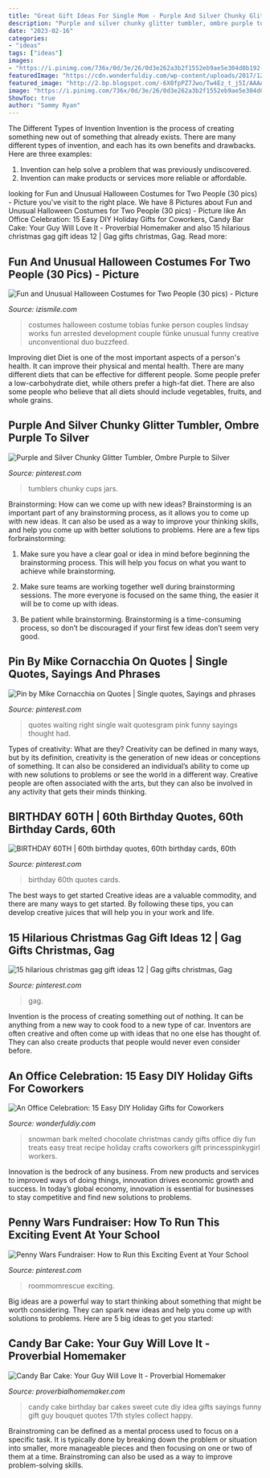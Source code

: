 ```yaml
---
title: "Great Gift Ideas For Single Mom - Purple And Silver Chunky Glitter Tumbler, Ombre Purple To Silver"
description: "Purple and silver chunky glitter tumbler, ombre purple to silver"
date: "2023-02-16"
categories:
- "ideas"
tags: ["ideas"]
images:
- "https://i.pinimg.com/736x/0d/3e/26/0d3e262a3b2f1552eb9ae5e304d0b192--single-ladies-single-life.jpg"
featuredImage: "https://cdn.wonderfuldiy.com/wp-content/uploads/2017/12/Melted-snowman-bark.jpg"
featured_image: "http://2.bp.blogspot.com/-6X0fpPZ7Jwo/Tw4Ez_t_j5I/AAAAAAAAAew/3BRjdVTmKo0/s1600/candy-bar-5.jpg"
image: "https://i.pinimg.com/736x/0d/3e/26/0d3e262a3b2f1552eb9ae5e304d0b192--single-ladies-single-life.jpg"
ShowToc: true
author: "Sammy Ryan"
---
```



The Different Types of Invention
Invention is the process of creating something new out of something that already exists. There are many different types of invention, and each has its own benefits and drawbacks. Here are three examples: 
1. Invention can help solve a problem that was previously undiscovered. 
2. Invention can make products or services more reliable or affordable. 

	

		
looking for Fun and Unusual Halloween Costumes for Two People (30 pics) - Picture you've visit to the right place. We have 8 Pictures about Fun and Unusual Halloween Costumes for Two People (30 pics) - Picture like An Office Celebration: 15 Easy DIY Holiday Gifts for Coworkers, Candy Bar Cake: Your Guy Will Love It - Proverbial Homemaker and also 15 hilarious christmas gag gift ideas 12 | Gag gifts christmas, Gag. Read more:
		
    
## Fun And Unusual Halloween Costumes For Two People (30 Pics) - Picture

<img loading=lazy src="http://img.izismile.com/img/img6/20130923/640/fun_and_unusual_halloween_costumes_for_two_people_640_22.jpg" onerror="this.onerror=null;this.src='https://tse3.mm.bing.net/th?id=OIP.I27lvV3o3BG5zzo5PZOZ1wAAAA&amp;pid=15.1';" alt="Fun and Unusual Halloween Costumes for Two People (30 pics) - Picture">

_Source: izismile.com_

>costumes halloween costume tobias funke person couples lindsay works fun arrested development couple fünke unusual funny creative unconventional duo buzzfeed. 

	

Improving diet
Diet is one of the most important aspects of a person's health. It can improve their physical and mental health. There are many different diets that can be effective for different people. Some people prefer a low-carbohydrate diet, while others prefer a high-fat diet. There are also some people who believe that all diets should include vegetables, fruits, and whole grains.

    
## Purple And Silver Chunky Glitter Tumbler, Ombre Purple To Silver

<img loading=lazy src="https://i.pinimg.com/736x/27/c2/2b/27c22b37630ac4e22ea8768ac02a1fe1.jpg" onerror="this.onerror=null;this.src='https://tse3.mm.bing.net/th?id=OIP.1eXVP6ma4_umCzkF93S4RwHaLH&amp;pid=15.1';" alt="Purple and Silver Chunky Glitter Tumbler, Ombre Purple to Silver">

_Source: pinterest.com_

>tumblers chunky cups jars. 

	

Brainstorming: How can we come up with new ideas?
Brainstorming is an important part of any brainstorming process, as it allows you to come up with new ideas. It can also be used as a way to improve your thinking skills, and help you come up with better solutions to problems. Here are a few tips forbrainstorming:
1. Make sure you have a clear goal or idea in mind before beginning the brainstorming process. This will help you focus on what you want to achieve while brainstorming.

2. Make sure teams are working together well during brainstorming sessions. The more everyone is focused on the same thing, the easier it will be to come up with ideas.

3. Be patient while brainstorming. Brainstorming is a time-consuming process, so don’t be discouraged if your first few ideas don’t seem very good.

    
## Pin By Mike Cornacchia On Quotes | Single Quotes, Sayings And Phrases

<img loading=lazy src="https://i.pinimg.com/736x/0d/3e/26/0d3e262a3b2f1552eb9ae5e304d0b192--single-ladies-single-life.jpg" onerror="this.onerror=null;this.src='https://tse4.mm.bing.net/th?id=OIP.ejyyuk3t6JDwJ76uD_nJbgHaNJ&amp;pid=15.1';" alt="Pin by Mike Cornacchia on Quotes | Single quotes, Sayings and phrases">

_Source: pinterest.com_

>quotes waiting right single wait quotesgram pink funny sayings thought had. 

	

Types of creativity: What are they?
Creativity can be defined in many ways, but by its definition, creativity is the generation of new ideas or conceptions of something. It can also be considered an individual’s ability to come up with new solutions to problems or see the world in a different way. Creative people are often associated with the arts, but they can also be involved in any activity that gets their minds thinking.

    
## BIRTHDAY 60TH | 60th Birthday Quotes, 60th Birthday Cards, 60th

<img loading=lazy src="https://i.pinimg.com/736x/56/a9/6c/56a96ca6e2c4dd580b89d3fb0ccdcce5---birthday-birthday-ideas.jpg" onerror="this.onerror=null;this.src='https://tse3.mm.bing.net/th?id=OIP.eOa8u1Lv_xlQQL_2tIOZ-gAAAA&amp;pid=15.1';" alt="BIRTHDAY 60TH | 60th birthday quotes, 60th birthday cards, 60th">

_Source: pinterest.com_

>birthday 60th quotes cards. 

	

The best ways to get started
Creative ideas are a valuable commodity, and there are many ways to get started. By following these tips, you can develop creative juices that will help you in your work and life.

    
## 15 Hilarious Christmas Gag Gift Ideas 12 | Gag Gifts Christmas, Gag

<img loading=lazy src="https://i.pinimg.com/736x/d9/0d/db/d90ddb714d87b25a7c0e31d367ff28c4.jpg" onerror="this.onerror=null;this.src='https://tse3.mm.bing.net/th?id=OIP._elz9P0nZoZOWb9H60xc7QHaPj&amp;pid=15.1';" alt="15 hilarious christmas gag gift ideas 12 | Gag gifts christmas, Gag">

_Source: pinterest.com_

>gag. 

	

Invention is the process of creating something out of nothing. It can be anything from a new way to cook food to a new type of car. Inventors are often creative and often come up with ideas that no one else has thought of. They can also create products that people would never even consider before.

    
## An Office Celebration: 15 Easy DIY Holiday Gifts For Coworkers

<img loading=lazy src="https://cdn.wonderfuldiy.com/wp-content/uploads/2017/12/Melted-snowman-bark.jpg" onerror="this.onerror=null;this.src='https://tse2.mm.bing.net/th?id=OIP.HYr8mClnfeZ0XKcML1QV4wHaE8&amp;pid=15.1';" alt="An Office Celebration: 15 Easy DIY Holiday Gifts for Coworkers">

_Source: wonderfuldiy.com_

>snowman bark melted chocolate christmas candy gifts office diy fun treats easy treat recipe holiday crafts coworkers gift princesspinkygirl workers. 

	

Innovation is the bedrock of any business. From new products and services to improved ways of doing things, innovation drives economic growth and success. In today’s global economy, innovation is essential for businesses to stay competitive and find new solutions to problems.

    
## Penny Wars Fundraiser: How To Run This Exciting Event At Your School

<img loading=lazy src="https://i.pinimg.com/736x/8e/f3/a0/8ef3a0937d9cfbba8415d9cbfeee626b.jpg" onerror="this.onerror=null;this.src='https://tse3.mm.bing.net/th?id=OIP.kf4wf0FRHozFVGxSFloHxQHaLH&amp;pid=15.1';" alt="Penny Wars Fundraiser: How to Run this Exciting Event at Your School">

_Source: pinterest.com_

>roommomrescue exciting. 

	

Big ideas are a powerful way to start thinking about something that might be worth considering. They can spark new ideas and help you come up with solutions to problems. Here are 5 big ideas to get you started: 

    
## Candy Bar Cake: Your Guy Will Love It - Proverbial Homemaker

<img loading=lazy src="http://2.bp.blogspot.com/-6X0fpPZ7Jwo/Tw4Ez_t_j5I/AAAAAAAAAew/3BRjdVTmKo0/s1600/candy-bar-5.jpg" onerror="this.onerror=null;this.src='https://tse2.mm.bing.net/th?id=OIP.UdUGn1LxDGedKkAqSTKsdwAAAA&amp;pid=15.1';" alt="Candy Bar Cake: Your Guy Will Love It - Proverbial Homemaker">

_Source: proverbialhomemaker.com_

>candy cake birthday bar cakes sweet cute diy idea gifts sayings funny gift guy bouquet quotes 17th styles collect happy. 

	

Brainstroming can be defined as a mental process used to focus on a specific task. It is typically done by breaking down the problem or situation into smaller, more manageable pieces and then focusing on one or two of them at a time. Brainstroming can also be used as a way to improve problem-solving skills.

